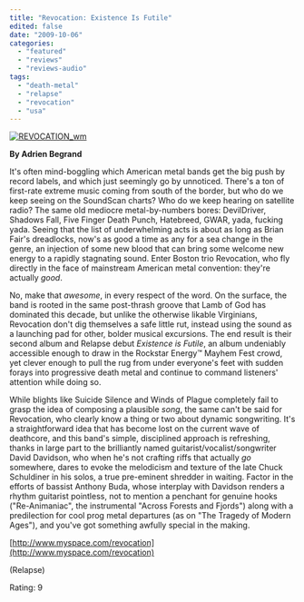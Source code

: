 ```yaml
---
title: "Revocation: Existence Is Futile"
edited: false
date: "2009-10-06"
categories:
  - "featured"
  - "reviews"
  - "reviews-audio"
tags:
  - "death-metal"
  - "relapse"
  - "revocation"
  - "usa"
---
```


[![REVOCATION_wm](http://www.hellbound.ca/wp-content/uploads/2009/10/REVOCATION_wm.jpg "REVOCATION_wm")](http://www.hellbound.ca/wp-content/uploads/2009/10/REVOCATION_wm.jpg)

**By Adrien Begrand**

It's often mind-boggling which American metal bands get the big push by record labels, and which just seemingly go by unnoticed. There's a ton of first-rate extreme music coming from south of the border, but who do we keep seeing on the SoundScan charts? Who do we keep hearing on satellite radio? The same old mediocre metal-by-numbers bores: DevilDriver, Shadows Fall, Five Finger Death Punch, Hatebreed, GWAR, yada, fucking yada. Seeing that the list of underwhelming acts is about as long as Brian Fair's dreadlocks, now's as good a time as any for a sea change in the genre, an injection of some new blood that can bring some welcome new energy to a rapidly stagnating sound. Enter Boston trio Revocation, who fly directly in the face of mainstream American metal convention: they're actually _good_.

No, make that _awesome_, in every respect of the word. On the surface, the band is rooted in the same post-thrash groove that Lamb of God has dominated this decade, but unlike the otherwise likable Virginians, Revocation don't dig themselves a safe little rut, instead using the sound as a launching pad for other, bolder musical excursions. The end result is their second album and Relapse debut _Existence is Futile_, an album undeniably accessible enough to draw in the Rockstar Energy™ Mayhem Fest crowd, yet clever enough to pull the rug from under everyone's feet with sudden forays into progressive death metal and continue to command listeners' attention while doing so.

While blights like Suicide Silence and Winds of Plague completely fail to grasp the idea of composing a plausible _song_, the same can't be said for Revocation, who clearly know a thing or two about dynamic songwriting. It's a straightforward idea that has become lost on the current wave of deathcore, and this band's simple, disciplined approach is refreshing, thanks in large part to the brilliantly named guitarist/vocalist/songwriter David Davidson, who when he's not crafting riffs that actually _go_ somewhere, dares to evoke the melodicism and texture of the late Chuck Schuldiner in his solos, a true pre-eminent shredder in waiting. Factor in the efforts of bassist Anthony Buda, whose interplay with Davidson renders a rhythm guitarist pointless, not to mention a penchant for genuine hooks ("Re-Animaniac", the instrumental "Across Forests and Fjords") along with a predilection for cool prog metal departures (as on "The Tragedy of Modern Ages"), and you've got something awfully special in the making.

[http://www.myspace.com/revocation](http://www.myspace.com/revocation)

(Relapse)

Rating: 9
